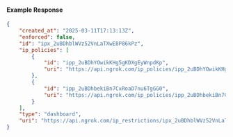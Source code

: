 <!-- Code generated for API Clients. DO NOT EDIT. -->

#### Example Response

```json
{
	"created_at": "2025-03-11T17:13:13Z",
	"enforced": false,
	"id": "ipx_2uBDhblWVz52VnLaTXwE8P86kPz",
	"ip_policies": [
		{
			"id": "ipp_2uBDhYOwikKHg5gKDXgEyWnpdKp",
			"uri": "https://api.ngrok.com/ip_policies/ipp_2uBDhYOwikKHg5gKDXgEyWnpdKp"
		},
		{
			"id": "ipp_2uBDhbekiBn7CxRoaD7nu6TgGG0",
			"uri": "https://api.ngrok.com/ip_policies/ipp_2uBDhbekiBn7CxRoaD7nu6TgGG0"
		}
	],
	"type": "dashboard",
	"uri": "https://api.ngrok.com/ip_restrictions/ipx_2uBDhblWVz52VnLaTXwE8P86kPz"
}
```
